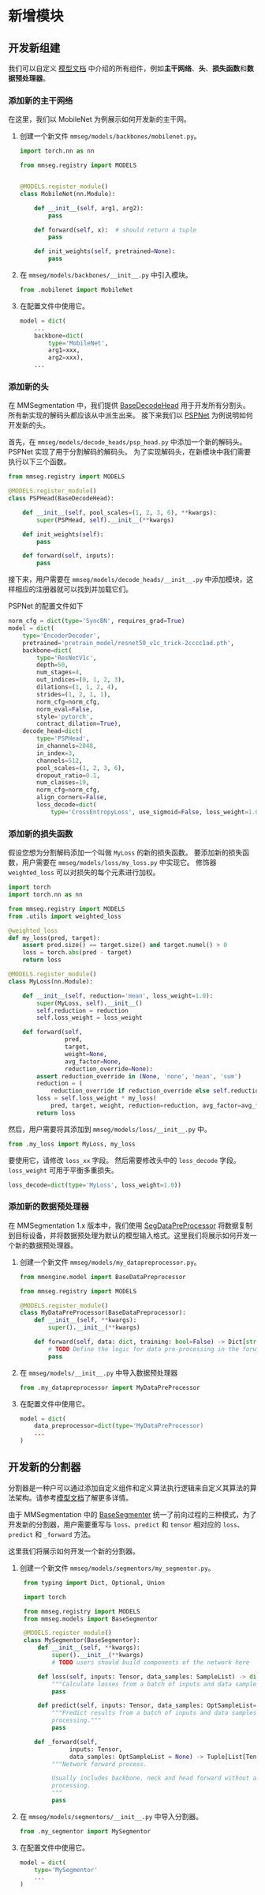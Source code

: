 # 新增模块

## 开发新组建

我们可以自定义 [模型文档](./models.md) 中介绍的所有组件，例如**主干网络**、**头**、**损失函数**和**数据预处理器**。

### 添加新的主干网络

在这里，我们以 MobileNet 为例展示如何开发新的主干网。

1. 创建一个新文件 `mmseg/models/backbones/mobilenet.py`。

   ```python
   import torch.nn as nn

   from mmseg.registry import MODELS


   @MODELS.register_module()
   class MobileNet(nn.Module):

       def __init__(self, arg1, arg2):
           pass

       def forward(self, x):  # should return a tuple
           pass

       def init_weights(self, pretrained=None):
           pass
   ```

2. 在 `mmseg/models/backbones/__init__.py` 中引入模块。

   ```python
   from .mobilenet import MobileNet
   ```

3. 在配置文件中使用它。

   ```python
   model = dict(
       ...
       backbone=dict(
           type='MobileNet',
           arg1=xxx,
           arg2=xxx),
       ...
   ```

### 添加新的头

在 MMSegmentation 中，我们提供 [BaseDecodeHead](https://github.com/open-mmlab/mmsegmentation/blob/1.x/mmseg/models/decode_heads/decode_head.py#L17) 用于开发所有分割头。
所有新实现的解码头都应该从中派生出来。
接下来我们以 [PSPNet](https://arxiv.org/abs/1612.01105) 为例说明如何开发新的头。

首先，在 `mmseg/models/decode_heads/psp_head.py` 中添加一个新的解码头。
PSPNet 实现了用于分割解码的解码头。
为了实现解码头，在新模块中我们需要执行以下三个函数。

```python
from mmseg.registry import MODELS

@MODELS.register_module()
class PSPHead(BaseDecodeHead):

    def __init__(self, pool_scales=(1, 2, 3, 6), **kwargs):
        super(PSPHead, self).__init__(**kwargs)

    def init_weights(self):
        pass

    def forward(self, inputs):
        pass
```

接下来，用户需要在 `mmseg/models/decode_heads/__init__.py` 中添加模块，这样相应的注册器就可以找到并加载它们。

PSPNet 的配置文件如下

```python
norm_cfg = dict(type='SyncBN', requires_grad=True)
model = dict(
    type='EncoderDecoder',
    pretrained='pretrain_model/resnet50_v1c_trick-2cccc1ad.pth',
    backbone=dict(
        type='ResNetV1c',
        depth=50,
        num_stages=4,
        out_indices=(0, 1, 2, 3),
        dilations=(1, 1, 2, 4),
        strides=(1, 2, 1, 1),
        norm_cfg=norm_cfg,
        norm_eval=False,
        style='pytorch',
        contract_dilation=True),
    decode_head=dict(
        type='PSPHead',
        in_channels=2048,
        in_index=3,
        channels=512,
        pool_scales=(1, 2, 3, 6),
        dropout_ratio=0.1,
        num_classes=19,
        norm_cfg=norm_cfg,
        align_corners=False,
        loss_decode=dict(
            type='CrossEntropyLoss', use_sigmoid=False, loss_weight=1.0)))

```

### 添加新的损失函数

假设您想为分割解码添加一个叫做 `MyLoss` 的新的损失函数。
要添加新的损失函数，用户需要在 `mmseg/models/loss/my_loss.py` 中实现它。
修饰器 `weighted_loss` 可以对损失的每个元素进行加权。

```python
import torch
import torch.nn as nn

from mmseg.registry import MODELS
from .utils import weighted_loss

@weighted_loss
def my_loss(pred, target):
    assert pred.size() == target.size() and target.numel() > 0
    loss = torch.abs(pred - target)
    return loss

@MODELS.register_module()
class MyLoss(nn.Module):

    def __init__(self, reduction='mean', loss_weight=1.0):
        super(MyLoss, self).__init__()
        self.reduction = reduction
        self.loss_weight = loss_weight

    def forward(self,
                pred,
                target,
                weight=None,
                avg_factor=None,
                reduction_override=None):
        assert reduction_override in (None, 'none', 'mean', 'sum')
        reduction = (
            reduction_override if reduction_override else self.reduction)
        loss = self.loss_weight * my_loss(
            pred, target, weight, reduction=reduction, avg_factor=avg_factor)
        return loss
```

然后，用户需要将其添加到 `mmseg/models/loss/__init__.py` 中。

```python
from .my_loss import MyLoss, my_loss

```

要使用它，请修改 `loss_xx` 字段。
然后需要修改头中的 `loss_decode` 字段。
`loss_weight` 可用于平衡多重损失。

```python
loss_decode=dict(type='MyLoss', loss_weight=1.0))
```

### 添加新的数据预处理器

在 MMSegmentation 1.x 版本中，我们使用 [SegDataPreProcessor](https://github.com/open-mmlab/mmsegmentation/blob/dev-1.x/mmseg/models/data_preprocessor.py#L13) 将数据复制到目标设备，并将数据预处理为默认的模型输入格式。这里我们将展示如何开发一个新的数据预处理器。

1. 创建一个新文件 `mmseg/models/my_datapreprocessor.py`。

   ```python
   from mmengine.model import BaseDataPreprocessor

   from mmseg.registry import MODELS

   @MODELS.register_module()
   class MyDataPreProcessor(BaseDataPreprocessor):
       def __init__(self, **kwargs):
           super().__init__(**kwargs)

       def forward(self, data: dict, training: bool=False) -> Dict[str, Any]:
           # TODO Define the logic for data pre-processing in the forward method
           pass
   ```

2. 在 `mmseg/models/__init__.py` 中导入数据预处理器

   ```python
   from .my_datapreprocessor import MyDataPreProcessor
   ```

3. 在配置文件中使用它。

   ```python
   model = dict(
       data_preprocessor=dict(type='MyDataPreProcessor)
       ...
   )
   ```

## 开发新的分割器

分割器是一种户可以通过添加自定义组件和定义算法执行逻辑来自定义其算法的算法架构。请参考[模型文档](./models.md)了解更多详情。

由于 MMSegmentation 中的 [BaseSegmenter](https://github.com/open-mmlab/mmsegmentation/blob/1.x/mmseg/models/segmentors/base.py#L15) 统一了前向过程的三种模式，为了开发新的分割器，用户需要重写与 `loss`、`predict` 和 `tensor` 相对应的 `loss`、`predict` 和 `_forward` 方法。

这里我们将展示如何开发一个新的分割器。

1. 创建一个新文件 `mmseg/models/segmentors/my_segmentor.py`。

   ```python
    from typing import Dict, Optional, Union

    import torch

    from mmseg.registry import MODELS
    from mmseg.models import BaseSegmentor

    @MODELS.register_module()
    class MySegmentor(BaseSegmentor):
        def __init__(self, **kwargs):
            super().__init__(**kwargs)
            # TODO users should build components of the network here

        def loss(self, inputs: Tensor, data_samples: SampleList) -> dict:
            """Calculate losses from a batch of inputs and data samples."""
            pass

        def predict(self, inputs: Tensor, data_samples: OptSampleList=None) -> SampleList:
            """Predict results from a batch of inputs and data samples with post-
            processing."""
            pass

       def _forward(self,
                 inputs: Tensor,
                 data_samples: OptSampleList = None) -> Tuple[List[Tensor]]:
            """Network forward process.

            Usually includes backbone, neck and head forward without any post-
            processing.
            """
            pass
   ```

2. 在 `mmseg/models/segmentors/__init__.py` 中导入分割器。

   ```python
   from .my_segmentor import MySegmentor
   ```

3. 在配置文件中使用它。

   ```python
   model = dict(
       type='MySegmentor'
       ...
   )
   ```
